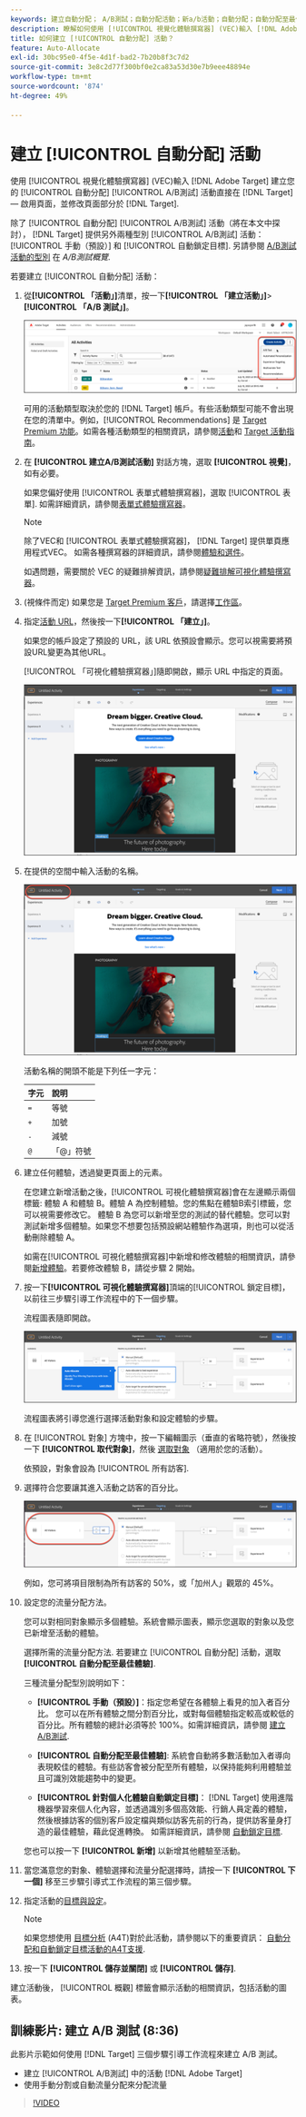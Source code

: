 ```yaml
---
keywords: 建立自動分配； A/B測試；自動分配活動；新a/b活動；自動分配；自動分配至最佳體驗；分配；自動分配
description: 瞭解如何使用 [!UICONTROL 視覺化體驗撰寫器] (VEC)輸入 [!DNL Adobe Target] 以建立 [!UICONTROL 自動分配] A/B測試活動。
title: 如何建立 [!UICONTROL 自動分配] 活動？
feature: Auto-Allocate
exl-id: 30bc95e0-4f5e-4d1f-bad2-7b20b8f3c7d2
source-git-commit: 3e8c2d77f300bf0e2ca83a53d30e7b9eee48894e
workflow-type: tm+mt
source-wordcount: '874'
ht-degree: 49%

---
```


# 建立 [!UICONTROL 自動分配] 活動

使用 [!UICONTROL 視覺化體驗撰寫器] (VEC)輸入 [!DNL Adobe Target] 建立您的 [!UICONTROL 自動分配] [!UICONTROL A/B測試] 活動直接在 [!DNL Target] — 啟用頁面，並修改頁面部分於 [!DNL Target].

除了 [!UICONTROL 自動分配] [!UICONTROL A/B測試] 活動（將在本文中探討）， [!DNL Target] 提供另外兩種型別 [!UICONTROL A/B測試] 活動： [!UICONTROL 手動（預設）] 和 [!UICONTROL 自動鎖定目標]. 另請參閱 [A/B測試活動的型別](/help/main/c-activities/t-test-ab/test-ab.md#types) 在 *A/B測試概覽*.

若要建立 [!UICONTROL 自動分配] 活動：

1. 從&#x200B;**[!UICONTROL 「活動」]**&#x200B;清單，按一下&#x200B;**[!UICONTROL 「建立活動」]**>**[!UICONTROL 「A/B 測試」]**。

   ![建立活動下拉式清單](/help/main/c-activities/t-test-ab/t-test-create-ab/assets/ab_select-new.png)

   可用的活動類型取決於您的 [!DNL Target] 帳戶。有些活動類型可能不會出現在您的清單中。例如，[!UICONTROL Recommendations] 是 [Target Premium 功能](/help/main/c-intro/intro.md#premium)。如需各種活動類型的相關資訊，請參閱[活動](/help/main/c-activities/activities.md)和 [Target 活動指南](/help/main/c-activities/target-activities-guide.md)。

1. 在 **[!UICONTROL 建立A/B測試活動]** 對話方塊，選取 **[!UICONTROL 視覺]**，如有必要。

   如果您偏好使用 [!UICONTROL 表單式體驗撰寫器]，選取 [!UICONTROL 表單]. 如需詳細資訊，請參閱[表單式體驗撰寫器](/help/main/c-experiences/form-experience-composer.md)。

   >[!NOTE]
   >
   >除了VEC和 [!UICONTROL 表單式體驗撰寫器]， [!DNL Target] 提供單頁應用程式VEC。 如需各種撰寫器的詳細資訊，請參閱[體驗和選件](/help/main/c-experiences/experiences.md)。
   >
   >如遇問題，需要關於 VEC 的疑難排解資訊，請參閱[疑難排解可視化體驗撰寫器](/help/main/c-experiences/c-visual-experience-composer/r-troubleshoot-composer/troubleshoot-composer.md)。

1. (視條件而定) 如果您是 [Target Premium 客戶](/help/main/c-intro/intro.md#premium)，請選擇[工作區](/help/main/administrating-target/c-user-management/property-channel/property-channel.md)。

1. 指定[活動 URL](/help/main/c-activities/t-test-ab/t-test-create-ab/ab-activity-url.md)，然後按一下&#x200B;**[!UICONTROL 「建立」]**。

   如果您的帳戶設定了預設的 URL，該 URL 依預設會顯示。您可以視需要將預設URL變更為其他URL。

   [!UICONTROL 「可視化體驗撰寫器」]隨即開啟，顯示 URL 中指定的頁面。

   ![VEC](/help/main/c-activities/t-test-ab/t-test-create-ab/assets/vec-new.png)

1. 在提供的空間中輸入活動的名稱。

   ![名稱欄位](/help/main/c-activities/t-test-ab/t-test-create-ab/assets/ab_newname-new.png)

   活動名稱的開頭不能是下列任一字元：

   | 字元 | 說明 |
   |--- |--- |
   | `=` | 等號 |
   | `+` | 加號 |
   | `-` | 減號 |
   | `@` | 「@」符號 |

1. 建立任何體驗，透過變更頁面上的元素。

   在您建立新增活動之後，[!UICONTROL 可視化體驗撰寫器]會在左邊顯示兩個標籤: 體驗 A 和體驗 B。體驗 A 為控制體驗。您的焦點在體驗B索引標籤，您可以視需要修改它。 體驗 B 為您可以新增至您的測試的替代體驗。您可以對測試新增多個體驗。如果您不想要包括預設網站體驗作為選項，則也可以從活動刪除體驗 A。

   如需在[!UICONTROL 可視化體驗撰寫器]中新增和修改體驗的相關資訊，請參閱[新增體驗](/help/main/c-activities/t-test-ab/t-test-create-ab/ab-add-experience.md)。若要修改體驗 B，請從步驟 2 開始。

1. 按一下&#x200B;**[!UICONTROL 可視化體驗撰寫器]**&#x200B;頂端的[!UICONTROL 鎖定目標]，以前往三步驟引導工作流程中的下一個步驟。

   流程圖表隨即開啟。

   ![A/B 測試鎖定目標步驟](/help/main/c-activities/t-test-ab/t-test-create-ab/assets/ab_flow-new.png)

   流程圖表將引導您進行選擇活動對象和設定體驗的步驟。

1. 在 [!UICONTROL 對象] 方塊中，按一下編輯圖示（垂直的省略符號），然後按一下 **[!UICONTROL 取代對象]**，然後 [選取對象](/help/main/c-activities/t-test-ab/t-test-create-ab/ab-audience.md) （適用於您的活動）。

   依預設，對象會設為 [!UICONTROL 所有訪客].

1. 選擇符合您要讓其進入活動之訪客的百分比。

   ![受眾百分比](/help/main/c-activities/t-test-ab/t-test-create-ab/assets/audperc-new.png)

   例如，您可將項目限制為所有訪客的 50%，或「加州人」觀眾的 45%。

1. 設定您的流量分配方法。

   您可以對相同對象顯示多個體驗。系統會顯示圖表，顯示您選取的對象以及您已新增至活動的體驗。

   選擇所需的流量分配方法. 若要建立 [!UICONTROL 自動分配] 活動，選取 **[!UICONTROL 自動分配至最佳體驗]**.

   三種流量分配型別說明如下：

   * **[!UICONTROL 手動（預設）]**：指定您希望在各體驗上看見的加入者百分比。 您可以在所有體驗之間分割百分比，或對每個體驗指定較高或較低的百分比。所有體驗的總計必須等於 100%。如需詳細資訊，請參閱 [建立A/B測試](/help/main/c-activities/t-test-ab/t-test-create-ab/test-create-ab.md).

   * **[!UICONTROL 自動分配至最佳體驗]**: 系統會自動將多數活動加入者導向表現較佳的體驗。有些訪客會被分配至所有體驗，以保持能夠利用體驗並且可識別效能趨勢中的變更。

   * **[!UICONTROL 針對個人化體驗自動鎖定目標]**： [!DNL Target] 使用進階機器學習來個人化內容，並透過識別多個高效能、行銷人員定義的體驗，然後根據訪客的個別客戶設定檔與類似訪客先前的行為，提供訪客量身打造的最佳體驗，藉此促進轉換。 如需詳細資訊，請參閱 [自動鎖定目標](/help/main/c-activities/auto-target/auto-target-to-optimize.md).

   您也可以按一下 **[!UICONTROL 新增]** 以新增其他體驗至活動。

1. 當您滿意您的對象、體驗選擇和流量分配選擇時，請按一下 **[!UICONTROL 下一個]** 移至三步驟引導式工作流程的第三個步驟。

1. 指定活動的[目標與設定](/help/main/c-activities/t-test-ab/t-test-create-ab/ab-goals-and-settings.md)。

   >[!NOTE]
   >
   >如果您想使用 [目標分析](/help/main/c-integrating-target-with-mac/a4t/a4t.md) (A4T)對於此活動，請參閱以下的重要資訊： [自動分配和自動鎖定目標活動的A4T支援](/help/main/c-integrating-target-with-mac/a4t/a4t-at-aa.md).

1. 按一下 **[!UICONTROL 儲存並關閉]** 或 **[!UICONTROL 儲存]**.

建立活動後， [!UICONTROL 概觀] 標籤會顯示活動的相關資訊，包括活動的圖表。

## 訓練影片: 建立 A/B 測試 (8:36)

此影片示範如何使用 [!DNL Target] 三個步驟引導工作流程來建立 A/B 測試。

* 建立 [!UICONTROL A/B測試] 中的活動 [!DNL Adobe Target]
* 使用手動分割或自動流量分配來分配流量

>[!VIDEO](https://video.tv.adobe.com/v/17391)
